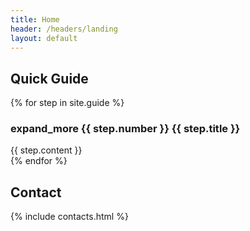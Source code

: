 ```yaml
---
title: Home
header: /headers/landing
layout: default
---
```


## Quick Guide

{% for step in site.guide %}
<section class="guide-step open">
    <h3 class="step-title">
        <span class="material-symbols-outlined accordion-arrow">expand_more</span>
        <span class="step-number">{{ step.number }}</span> {{ step.title }}
    </h3>
    <div class="step-content-wrapper">
        {{ step.content }}
    </div>
</section>
{% endfor %}

## Contact
{% include contacts.html %}
